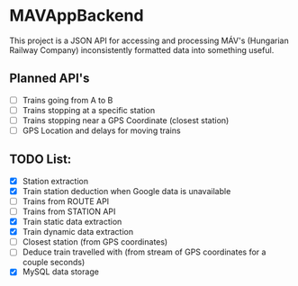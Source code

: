 # MAVAppBackend

This project is a JSON API for accessing and processing MÁV's (Hungarian Railway Company) inconsistently formatted data into something useful.

## Planned API's

- [ ] Trains going from A to B
- [ ] Trains stopping at a specific station
- [ ] Trains stopping near a GPS Coordinate (closest station)
- [ ] GPS Location and delays for moving trains

## TODO List:

- [x] Station extraction
- [x] Train station deduction when Google data is unavailable
- [ ] Trains from ROUTE API
- [ ] Trains from STATION API
- [x] Train static data extraction
- [x] Train dynamic data extraction
- [ ] Closest station (from GPS coordinates)
- [ ] Deduce train travelled with (from stream of GPS coordinates for a couple seconds)
- [x] MySQL data storage